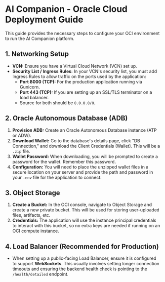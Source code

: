 # AI Companion - Oracle Cloud Deployment Guide

This guide provides the necessary steps to configure your OCI environment to run the AI Companion platform.

## 1. Networking Setup
- **VCN:** Ensure you have a Virtual Cloud Network (VCN) set up.
- **Security List / Ingress Rules:** In your VCN's security list, you must add Ingress Rules to allow traffic on the ports used by the application:
  - **Port 8000 (TCP):** For the production application running via Gunicorn.
  - **Port 443 (TCP):** If you are setting up an SSL/TLS terminator on a load balancer.
  - Source for both should be `0.0.0.0/0`.

## 2. Oracle Autonomous Database (ADB)
1.  **Provision ADB:** Create an Oracle Autonomous Database instance (ATP or ADW).
2.  **Download Wallet:** Go to the database's details page, click "DB Connection," and download the Client Credentials (Wallet). This will be a `.zip` file.
3.  **Wallet Password:** When downloading, you will be prompted to create a password for the wallet. Remember this password.
4.  **Configuration:** You will need to place the unzipped wallet files in a secure location on your server and provide the path and password in your `.env` file for the application to connect.

## 3. Object Storage
1.  **Create a Bucket:** In the OCI console, navigate to Object Storage and create a new private bucket. This will be used for storing user-uploaded files, artifacts, etc.
2.  **Credentials:** The application will use the instance principal credentials to interact with this bucket, so no extra keys are needed if running on an OCI compute instance.

## 4. Load Balancer (Recommended for Production)
- When setting up a public-facing Load Balancer, ensure it is configured to support **WebSockets**. This usually involves setting longer connection timeouts and ensuring the backend health check is pointing to the `/health/detailed` endpoint.
